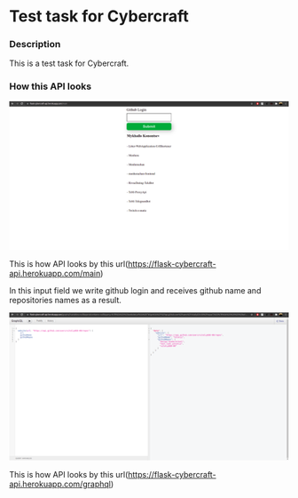 # Test task for Cybercraft

### Description

This is a test task for Cybercraft.

### How this API looks

![UI page with input form for Github login](api_screenshots/img.png)

This is how API looks by this url(https://flask-cybercraft-api.herokuapp.com/main)

In this input field we write github login and receives github name and repositories names as a result.

![GraphQl page](api_screenshots/img_1.png)

This is how API looks by this url(https://flask-cybercraft-api.herokuapp.com/graphql)

